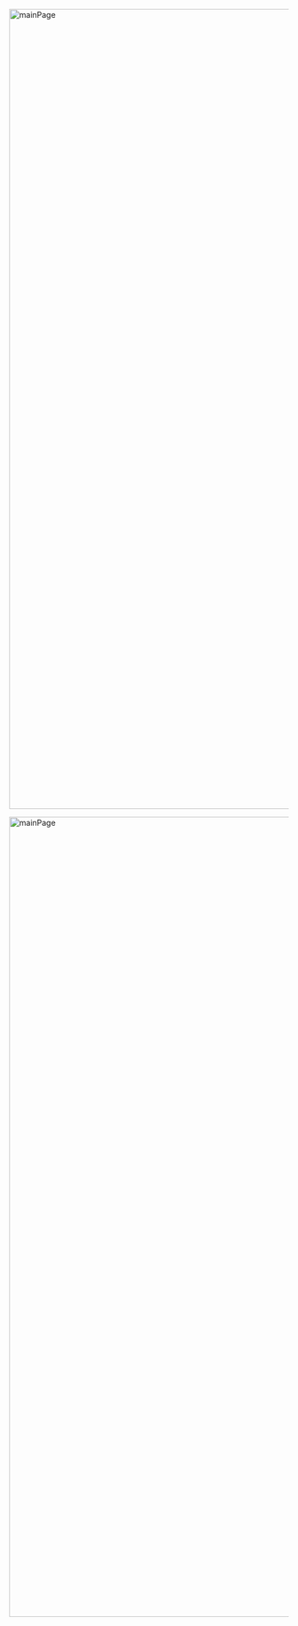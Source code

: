 </p>
<img width="1440" alt="mainPage" src="./readme-assent/1e.PNG">
<p>

</p>
<img width="1440" alt="mainPage" src="./readme-assent/2e.PNG">
<p>
